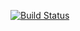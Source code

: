 [![Build Status](https://travis-ci.org/FelyxOtieno/newrepoforChallenge3.svg?branch=master)](https://travis-ci.org/FelyxOtieno/newrepoforChallenge3)
